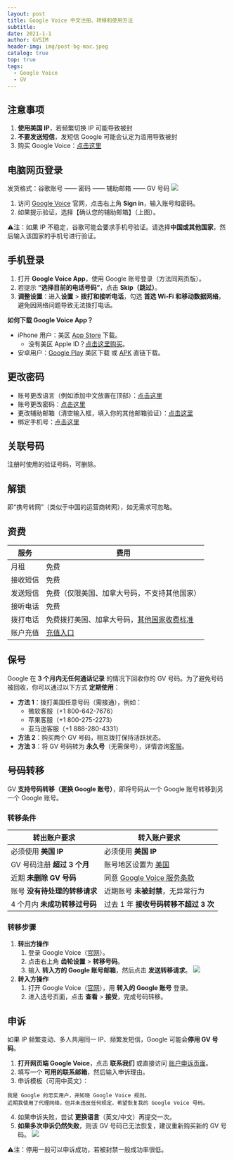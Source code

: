 ```yaml
---
layout: post
title: Google Voice 中文注册、转移和使用方法
subtitle: 
date: 2021-1-1
author: GVSIM
header-img: img/post-bg-mac.jpeg
catalog: true
top: true
tags:
  - Google Voice
  - GV
---
```


## 注意事项
1. **使用美国 IP**，若频繁切换 IP 可能导致被封
2. **不要发送短信**，发短信 Google 可能会认定为滥用导致被封
3. 购买 Google Voice：[点击这里](https://t.me/GVStore)


## 电脑网页登录

发货格式：谷歌账号 —— 密码 —— 辅助邮箱 —— GV 号码
![](https://i.imgur.com/ZSuOzOH.png)
1. 访问 [Google Voice](https://voice.google.com/) 官网，点击右上角 **Sign in**，输入账号和密码。
2. 如果提示验证，选择【确认您的辅助邮箱】（上图）。

⚠️注：如果 IP 不稳定，谷歌可能会要求手机号验证。请选择**中国或其他国家**，然后输入该国家的手机号进行验证。

## 手机登录
1.	打开 **Google Voice App**，使用 Google 账号登录（方法同网页版）。
2.	若提示 **“选择目前的电话号码”**，点击 **Skip（跳过）**。
3.	**调整设置**：进入**设置** > **拨打和接听电话**，勾选 **首选 Wi-Fi 和移动数据网络**，避免因网络问题导致无法拨打电话。

**如何下载 Google Voice App？**
- iPhone 用户：美区 [App Store](https://apps.apple.com/us/app/google-voice/id318698524) 下载。
    - 没有美区 Apple ID？[点击这里购买](https://t.me/GVStore)。
- 安卓用户：[Google Play](https://play.google.com/store/apps/details?id=com.google.android.apps.googlevoice&hl=zh&gl=US) 美区下载 或 [APK](https://apkpure.com/search?q=Google+Voice)  直链下载。


## 更改密码
- 账号更改语言（例如添加中文放置在顶部）：[点击这里](https://myaccount.google.com/language?gar=1)
- 账号更改密码：[点击这里](https://myaccount.google.com/signinoptions/password)
- 更改辅助邮箱（清空输入框，填入你的其他邮箱验证）：[点击这里](https://myaccount.google.com/recovery/email)
- 绑定手机号：[点击这里](https://myaccount.google.com/signinoptions/rescuephone)

## 关联号码

注册时使用的验证号码，可删除。

## 解锁

即“携号转网”（类似于中国的运营商转网），如无需求可忽略。

## 资费

| 服务 | 费用 |
|---|---|
| 月租 | 免费 |
| 接收短信 | 免费 |
|发送短信  | 免费（仅限美国、加拿大号码，不支持其他国家） |
| 接听电话 | 免费 |
| 拨打电话 | 免费拨打美国、加拿大号码，[其他国家收费标准](https://voice.google.com/u/0/rates?pli=1) |
| 账户充值 | [充值入口](https://voice.google.com/u/0/billing) |


## 保号

Google 在 **3 个月内无任何通话记录** 的情况下回收你的 GV 号码。为了避免号码被回收，你可以通过以下方式 **定期使用**：

- **方法 1**：拨打美国任意号码（需接通），例如：
    - 微软客服（+1 800-642-7676）
    - 苹果客服（+1 800-275-2273）
    - 亚马逊客服（+1 888-280-4331）
- **方法 2**：购买两个 GV 号码，相互拨打保持活跃状态。
- **方法 3**：将 GV 号码转为 **永久号**（无需保号），详情咨询[客服](https://t.me/GVStore)。



## 号码转移

GV **支持号码转移（更换 Google 账号）**，即将号码从一个 Google 账号转移到另一个 Google 账号。

### 转移条件

| 转出账户要求 | 转入账户要求 |
|---|---|
| 必须使用 **美国 IP** | 必须使用 **美国 IP** |
|GV 号码注册 **超过 3 个月**  | 账号地区设置为 [美国](https://policies.google.com/terms) |
| 近期 **未删除 GV 号码** | 同意 [Google Voice 服务条款](https://voice.google.com) |
| 账号 **没有待处理的转移请求** | 近期账号 **未被封禁**，无异常行为 |
| 4 个月内 **未成功转移过号码** | 过去 1 年 **接收号码转移不超过 3 次** |

### 转移步骤

1. **转出方操作**
	1.	登录 Google Voice（[官网](https://voice.google.com)）。
	2.	点击右上角 **齿轮设置** > **转移号码**。
	3.	输入 **转入方的 Google 账号邮箱**，然后点击 **发送转移请求**。
![](https://i.imgur.com/b4sTmtB.png)
2. **转入方操作**
	1.	打开 Google Voice（[官网](https://voice.google.com)），用 **转入的 Google 账号** 登录。
	2.	进入选号页面，点击 **查看** > **接受**，完成号码转移。



## 申诉

如果 IP 频繁变动、多人共用同一 IP、频繁发短信，Google 可能会**停用 GV 号码**。

1.	**打开网页端 Google Voice**，点击 **联系我们** 或直接访问 [账户申诉页面](https://support.google.com/accounts/contact/suspended)。
2.	填写一个 **可用的联系邮箱**，然后输入申诉理由。
3.	申诉模板（可用中英文）：
```
我是 Google 的忠实用户，并知晓 Google Voice 规则。  
近期我使用了代理网络，但并未违反任何规定，希望恢复我的 Google Voice 号码。  
```
4.	如果申诉失败，尝试 **更换语言**（英文/中文）再提交一次。
5.	**如果多次申诉仍然失败**，则该 GV 号码已无法恢复，建议重新购买新的 GV 号码。
![](https://i.imgur.com/d8vfmvd.png)

⚠️注：停用一般可以申诉成功，若被封禁一般成功率很低。

